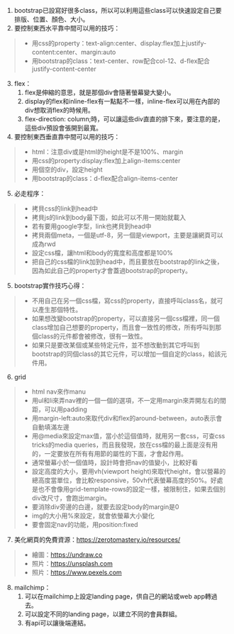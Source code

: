 1. bootstrap已設寫好很多class，所以可以利用這些class可以快速設定自己要排版、位置、顏色、大小。
2. 要控制東西水平靠中間可以用的技巧：
> * 用css的property：text-align:center、display:flex加上justify-content:center、margin:auto
> * 用bootstrap的class：text-center、row配合col-12、d-flex配合justify-content-center
3. flex：
   1. flex是伸縮的意思，就是那個div會隨著螢幕變大變小。
   2. display的flex和inline-flex有一點點不一樣，inline-flex可以用在內部的div想取消flex的時候用。
   3. flex-direction: column;時，可以讓這些div直直的排下來，要注意的是，這些div預設會張開到最寬。
4. 要控制東西垂直靠中間可以用的技巧：
> * html：注意div或是html的height是不是100%、margin
> * 用css的property:display:flex加上align-items:center
> * 用個空的div，設定height
> * 用bootstrap的class：d-flex配合align-items-center
5. 必走程序：
> * 拷貝css的link到head中
> * 拷貝js的link到body最下面，如此可以不用一開始就載入
> * 若有要用google字型，link也拷貝到head中
> * 拷貝兩個meta，一個是utf-8，另一個是viewport，主要是讓網頁可以成為rwd
> * 設定css檔，讓html和body的寬度和高度都是100%
> * 把自己的css檔的link加到head中，而且要放在bootstrap的link之後，因為如此自己的property才會蓋過bootstrap的property。
5. bootstrap實作技巧心得：
> * 不用自己在另一個css檔，寫css的property，直接呼叫class名，就可以產生那個特性。
> * 如果想改變bootstrap的property，可以直接另一個css檔裡，同一個class增加自己想要的property，而且會一致性的修改，所有呼叫到那個class的元件都會被修改，很有一致性。
> * 如果只是要改某個或某些特定元件，並不想改動到其它呼叫到bootstrap的同個class的其它元件，可以增加一個自定的class，給該元件用。
6. grid
> * html nav來作manu
> * 用ul和li來弄nav裡的一個一個的選項，不一定用margin來弄開左右的間距，可以用padding
> * 用margin-left:auto來取代div和flex的around-between，auto表示會自動填滿左邊
> * 用@media來設定max值，當小於這個值時，就用另一套css，可查css tricks的media queries，而且我發現，放在css檔的最上面是沒有用的，一定要放在所有有用節的屬性的下面，才會起作用。
> * 通常螢幕小於一個值時，設計時會把nav的值變小，比較好看
> * 設定高度的大小，要用vh(viewport height)來取代height，會以營幕的總高度當單位，會比較responsive，50vh代表螢幕高度的50%。好處是也不會像用grid-template-rows的設定一樣，被限制住，如果去個別div改尺寸，會跑出margin。
> * 要消除div旁邊的白邊，就要去設定body的margin是0
> * img的大小用%來設定，就會依螢幕大小變化
> * 要會固定nav的功能，用position:fixed
7. 美化網頁的免費資源：https://zerotomastery.io/resources/
> * 繪圖：https://undraw.co
> * 照片：https://unsplash.com
> * 照片：https://www.pexels.com
8. mailchimp：
   1. 可以在mailchimp上設定landing page，供自己的網站或web app轉過去。
   2. 可以設定不同的landing page，以建立不同的會員群組。
   3. 有api可以讓後端連結。
